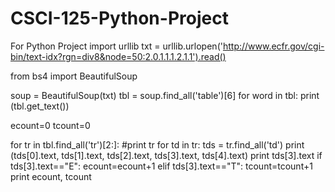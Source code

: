 # CSCI-125-Python-Project
For Python Project
import urllib
txt = urllib.urlopen('http://www.ecfr.gov/cgi-bin/text-idx?rgn=div8&node=50:2.0.1.1.1.2.1.1').read()


from bs4 import BeautifulSoup

soup = BeautifulSoup(txt)
tbl = soup.find_all('table')[6]
for word in tbl:
  print (tbl.get_text())

ecount=0
tcount=0

for tr in tbl.find_all('tr')[2:]:
    #print tr
    for td in tr:
        tds = tr.find_all('td')
        print (tds[0].text, tds[1].text, tds[2].text, tds[3].text, tds[4].text)
        print tds[3].text
        if tds[3].text=="E":
            ecount=ecount+1
        elif tds[3].text=="T":
            tcount=tcount+1
    print ecount, tcount
